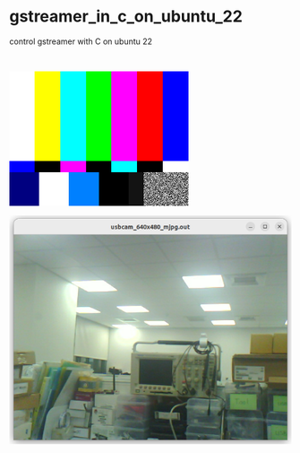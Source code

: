 # gstreamer_in_c_on_ubuntu_22
control gstreamer with C on ubuntu 22



<br>

![pic](pic/1.png)<br>


![pic](pic/2.png)<br>
